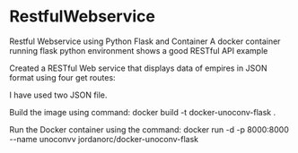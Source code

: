 # RestfulWebservice
Restful Webservice using Python Flask and Container
A docker container running flask python environment shows a good RESTful API example

Created a RESTful Web service that displays data of empires in JSON format using four get routes:

I have used two JSON file. 

Build the image using command: 
docker build -t docker-unoconv-flask .

Run the Docker container using the command: 
docker run -d -p 8000:8000 --name unoconvv jordanorc/docker-unoconv-flask

